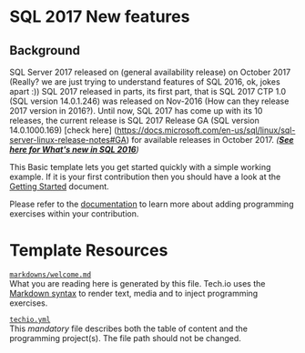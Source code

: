 # SQL 2017 New features

## Background
SQL Server 2017 released on (general availability release) on October 2017 (Really? we are just trying to understand features of SQL 2016, ok, jokes apart :)) SQL 2017 released in parts, its first part, that is SQL 2017 CTP 1.0 (SQL version 14.0.1.246) was released on Nov-2016 (How can they release 2017 version in 2016?). Until now, SQL 2017 has come up with its 10 releases, the current release is SQL 2017 Release GA (SQL version 14.0.1000.169) [check here] (https://docs.microsoft.com/en-us/sql/linux/sql-server-linux-release-notes#GA) for available releases in October 2017.
*(**[See here for What's new in SQL 2016](https://www.codeproject.com/Articles/1111938/SQL-New-Features)**)*

This Basic template lets you get started quickly with a simple working example. If it is your first contribution then you should have a look at the [Getting Started](https://tech.io/doc/getting-started-create-playground) document.


Please refer to the [documentation](https://tech.io/doc) to learn more about adding programming exercises within your contribution.

# Template Resources

[`markdowns/welcome.md`](https://github.com/TechDotIO/techio-basic-template/blob/master/markdowns/welcome.md)  
What you are reading here is generated by this file. Tech.io uses the [Markdown syntax](https://tech.io/doc/reference-markdowns) to render text, media and to inject programming exercises.


[`techio.yml`](https://github.com/TechDotIO/techio-basic-template/blob/master/techio.yml)  
This *mandatory* file describes both the table of content and the programming project(s). The file path should not be changed.
